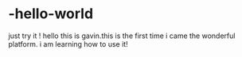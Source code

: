 # -hello-world
just try it !
hello this is gavin.this is the first time i came the wonderful platform.
i am learning how to use it!
